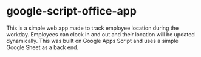# google-script-office-app
This is a simple web app made to track employee location during the workday. Employees can clock in and out and their location will be updated dynamically. This was built on Google Apps Script and uses a simple Google Sheet as a back end.
